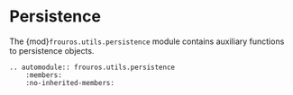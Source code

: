 # Persistence

The {mod}`frouros.utils.persistence` module contains auxiliary functions to persistence objects.

```{eval-rst}
.. automodule:: frouros.utils.persistence
    :members:
    :no-inherited-members:
```